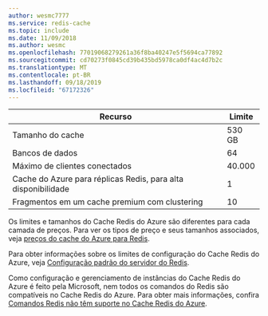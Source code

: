 ```yaml
---
author: wesmc7777
ms.service: redis-cache
ms.topic: include
ms.date: 11/09/2018
ms.author: wesmc
ms.openlocfilehash: 77019068279261a36f8ba40247e5f5694ca77892
ms.sourcegitcommit: cd70273f0845cd39b435bd5978ca0df4ac4d7b2c
ms.translationtype: MT
ms.contentlocale: pt-BR
ms.lasthandoff: 09/18/2019
ms.locfileid: "67172326"
---
```

| Recurso | Limite |
| --- | --- |
| Tamanho do cache |530 GB |
| Bancos de dados |64 |
| Máximo de clientes conectados |40.000 |
| Cache do Azure para réplicas Redis, para alta disponibilidade |1 |
| Fragmentos em um cache premium com clustering |10 |

Os limites e tamanhos do Cache Redis do Azure são diferentes para cada camada de preços. Para ver os tipos de preço e seus tamanhos associados, veja [preços do cache do Azure para Redis](https://azure.microsoft.com/pricing/details/cache/).

Para obter informações sobre os limites de configuração do Cache Redis do Azure, veja [Configuração padrão do servidor do Redis](../articles/azure-cache-for-redis/cache-configure.md#default-redis-server-configuration).

Como configuração e gerenciamento de instâncias do Cache Redis do Azure é feito pela Microsoft, nem todos os comandos do Redis são compatíveis no Cache Redis do Azure. Para obter mais informações, confira [Comandos Redis não têm suporte no Cache Redis do Azure](../articles/azure-cache-for-redis/cache-configure.md#redis-commands-not-supported-in-azure-cache-for-redis).

